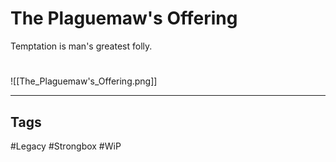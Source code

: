 # The Plaguemaw's Offering
Temptation is man's greatest folly.

#
![[The_Plaguemaw's_Offering.png]]

---
## Tags
#Legacy
#Strongbox
#WiP